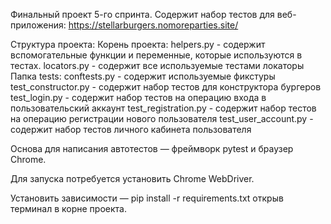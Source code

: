 Финальный проект 5-го спринта.
Содержит набор тестов для веб-приложения: https://stellarburgers.nomoreparties.site/

Структура проекта:
    Корень проекта:
        helpers.py - содержит вспомогательные функции и переменные, которые используются в тестах.
        locators.py - содержит все используемые тестами локаторы
    Папка tests:
        conftests.py - содержит используемые фикстуры
        test_constructor.py - содержит набор тестов для конструктора бургеров
        test_login.py - содержит набор тестов на операцию входа в пользовательский аккаунт
        test_registration.py - содержит набор тестов на операцию регистрации нового пользователя
        test_user_account.py - содержит набор тестов личного кабинета пользователя

Основа для написания автотестов — фреймворк pytest и браузер Chrome.

Для запуска потребуется установить Chrome WebDriver.

Установить зависимости — pip install -r requirements.txt открыв терминал в корне проекта.
